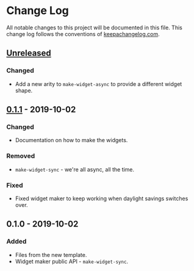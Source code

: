 # Change Log
All notable changes to this project will be documented in this file. This change log follows the conventions of [keepachangelog.com](http://keepachangelog.com/).

## [Unreleased]
### Changed
- Add a new arity to `make-widget-async` to provide a different widget shape.

## [0.1.1] - 2019-10-02
### Changed
- Documentation on how to make the widgets.

### Removed
- `make-widget-sync` - we're all async, all the time.

### Fixed
- Fixed widget maker to keep working when daylight savings switches over.

## 0.1.0 - 2019-10-02
### Added
- Files from the new template.
- Widget maker public API - `make-widget-sync`.

[Unreleased]: https://github.com/your-name/romanumbers/compare/0.1.1...HEAD
[0.1.1]: https://github.com/your-name/romanumbers/compare/0.1.0...0.1.1
